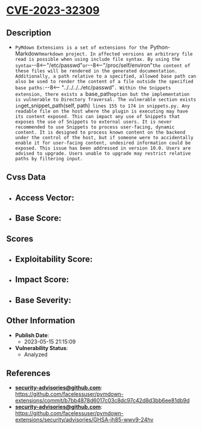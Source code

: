 
# [CVE-2023-32309](https://cve.mitre.org/cgi-bin/cvename.cgi?name=CVE-2023-32309)

## Description

- `PyMdown Extensions is a set of extensions for the `Python-Markdown` markdown project. In affected versions an arbitrary file read is possible when using include file syntax. By using the syntax `--8<--"/etc/passwd"` or `--8<--"/proc/self/environ"` the content of these files will be rendered in the generated documentation. Additionally, a path relative to a specified, allowed base path can also be used to render the content of a file outside the specified base paths: `--8<-- "../../../../etc/passwd"`. Within the Snippets extension, there exists a `base_path` option but the implementation is vulnerable to Directory Traversal. The vulnerable section exists in `get_snippet_path(self, path)` lines 155 to 174 in snippets.py. Any readable file on the host where the plugin is executing may have its content exposed. This can impact any use of Snippets that exposes the use of Snippets to external users. It is never recommended to use Snippets to process user-facing, dynamic content. It is designed to process known content on the backend under the control of the host, but if someone were to accidentally enable it for user-facing content, undesired information could be exposed. This issue has been addressed in version 10.0. Users are advised to upgrade. Users unable to upgrade may restrict relative paths by filtering input.`

## Cvss Data

- **Access Vector**:
  - 
- **Base Score**:
  - 

## Scores

- **Exploitability Score**:
  - 
- **Impact Score**:
  - 
- **Base Severity**:
  - 

## Other Information

- **Publish Date**:
  - 2023-05-15 21:15:09
- **Vulnerability Status**:
  - Analyzed

## References

- **security-advisories@github.com**: https://github.com/facelessuser/pymdown-extensions/commit/b7bb4878d6017c03c8dc97c42d8d3bb6ee81db9d
- **security-advisories@github.com**: https://github.com/facelessuser/pymdown-extensions/security/advisories/GHSA-jh85-wwv9-24hv

